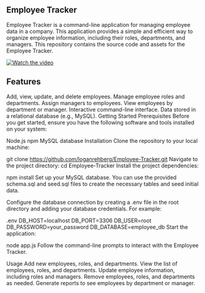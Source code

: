 ## Employee Tracker
Employee Tracker is a command-line application for managing employee data in a company. This application provides a simple and efficient way to organize employee information, including their roles, departments, and managers. This repository contains the source code and assets for the Employee Tracker.


[![Watch the video]()](https://drive.google.com/file/d/1U0qB0SFJvRixS7jwvwwAOqGgxoGVYy1k/view)


## Features
Add, view, update, and delete employees.
Manage employee roles and departments.
Assign managers to employees.
View employees by department or manager.
Interactive command-line interface.
Data stored in a relational database (e.g., MySQL).
Getting Started
Prerequisites
Before you get started, ensure you have the following software and tools installed on your system:

Node.js
npm
MySQL database
Installation
Clone the repository to your local machine:

git clone https://github.com/loganrehberg/Employee-Tracker.git
Navigate to the project directory:
cd Employee-Tracker
Install the project dependencies:

npm install
Set up your MySQL database. You can use the provided schema.sql and seed.sql files to create the necessary tables and seed initial data.

Configure the database connection by creating a .env file in the root directory and adding your database credentials. For example:

.env
DB_HOST=localhost
DB_PORT=3306
DB_USER=root
DB_PASSWORD=your_password
DB_DATABASE=employee_db
Start the application:


node app.js
Follow the command-line prompts to interact with the Employee Tracker.

Usage
Add new employees, roles, and departments.
View the list of employees, roles, and departments.
Update employee information, including roles and managers.
Remove employees, roles, and departments as needed.
Generate reports to see employees by department or manager.

